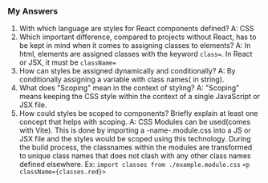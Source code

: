 ### My Answers

1. With which language are styles for React components defined?
   A: CSS
2. Which important difference, compared to projects without React, has to be kept in mind when it comes to assigning classes to elements?
   A: In html, elements are assigned classes with the keyword `class=`. In React or JSX, it must be `className=`
3. How can styles be assigned dynamically and conditionally?
   A: By conditionally assigning a variable with class names( in string).
4. What does "Scoping" mean in the context of styling?
   A: "Scoping" means keeping the CSS style within the context of a single JavaScript or JSX file.
5. How could styles be scoped to components? Briefly explain at least one concept that helps with scoping.
   A: CSS Modules can be used(comes with Vite). This is done by importing a -name-.module.css into a JS or JSX file and the styles would be scoped using this technology. During the build process, the classnames within the modules are transformed to unique class names that does not clash with any other class names defined elsewhere.
   Ex: `import classes from ./example.module.css`
   `<p className={classes.red}>`
